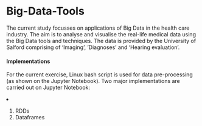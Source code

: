 # Big-Data-Tools

The current study focusses on applications of Big Data in the health care industry. The aim is to analyse and visualise the real-life medical data using the Big Data tools and techniques. The data is provided by the University of Salford comprising of ‘Imaging’, ’Diagnoses’ and ‘Hearing evaluation’. 

#### Implementations 
For the current exercise, Linux bash script is used for data pre-processing (as shown on the Jupyter Notebook). Two major implementations are carried out on Jupyter Notebook: <li>
  1. RDDs 
  2. Dataframes </li>

